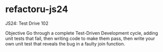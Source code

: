 refactoru-js24
==============

JS24: Test Drive 102

Objective
Go through a complete Test-Driven Development cycle, adding unit tests that fail, then writing code to make them pass, then write your own unit test that reveals the bug in a faulty join function.
